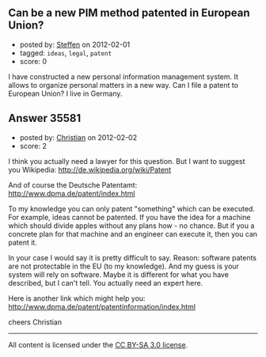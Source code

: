 ## Can be a new PIM method patented in European Union?

- posted by: [Steffen](https://stackexchange.com/users/-1/16136-steffen) on 2012-02-01
- tagged: `ideas`, `legal`, `patent`
- score: 0

I have constructed a new personal information management system. It allows to organize personal matters in a new way. Can I file a patent to European Union? I live in Germany.



## Answer 35581

- posted by: [Christian](https://stackexchange.com/users/-1/9952-christian) on 2012-02-02
- score: 2

I think you actually need a lawyer for this question. But I want to suggest you Wikipedia:
http://de.wikipedia.org/wiki/Patent

And of course the Deutsche Patentamt:
http://www.dpma.de/patent/index.html

To my knowledge you can only patent "something" which can be executed. For example, ideas cannot be patented. If you have the idea for a machine which should divide apples without any plans how - no chance. But if you a concrete plan for that machine and an engineer can execute it, then you can patent it.

In your case I would say it is pretty difficult to say. Reason: software patents are not protectable in the EU (to my knowledge). And my guess is your system will rely on software. Maybe it is different for what you have described, but I can't tell. You actually need an expert here.

Here is another link which might help you:
http://www.dpma.de/patent/patentinformation/index.html

cheers
Christian



---

All content is licensed under the [CC BY-SA 3.0 license](https://creativecommons.org/licenses/by-sa/3.0/).
